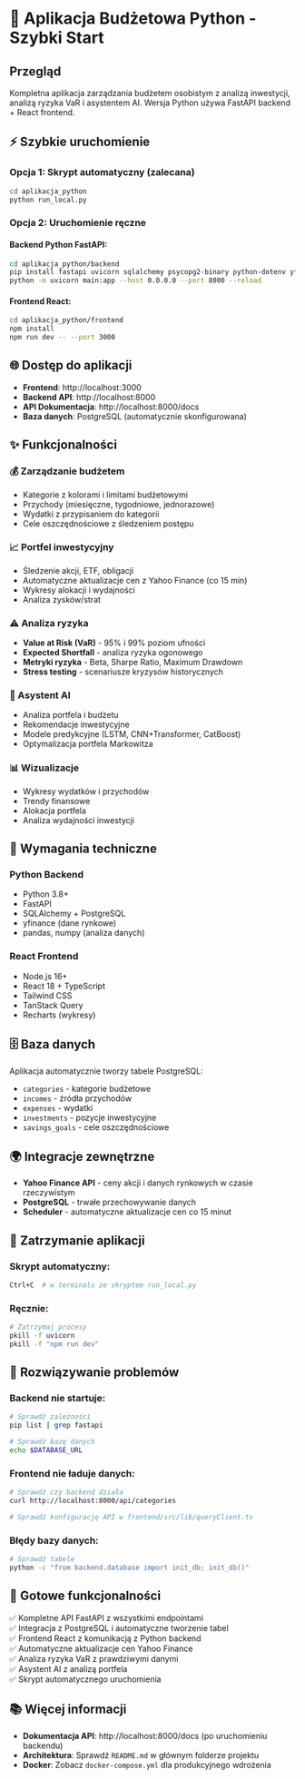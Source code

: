 # 🚀 Aplikacja Budżetowa Python - Szybki Start

## Przegląd

Kompletna aplikacja zarządzania budżetem osobistym z analizą inwestycji, analizą ryzyka VaR i asystentem AI. Wersja Python używa FastAPI backend + React frontend.

## ⚡ Szybkie uruchomienie

### Opcja 1: Skrypt automatyczny (zalecana)
```bash
cd aplikacja_python
python run_local.py
```

### Opcja 2: Uruchomienie ręczne

#### Backend Python FastAPI:
```bash
cd aplikacja_python/backend
pip install fastapi uvicorn sqlalchemy psycopg2-binary python-dotenv yfinance pandas numpy
python -m uvicorn main:app --host 0.0.0.0 --port 8000 --reload
```

#### Frontend React:
```bash
cd aplikacja_python/frontend
npm install
npm run dev -- --port 3000
```

## 🌐 Dostęp do aplikacji

- **Frontend**: http://localhost:3000
- **Backend API**: http://localhost:8000  
- **API Dokumentacja**: http://localhost:8000/docs
- **Baza danych**: PostgreSQL (automatycznie skonfigurowana)

## ✨ Funkcjonalności

### 💰 Zarządzanie budżetem
- Kategorie z kolorami i limitami budżetowymi
- Przychody (miesięczne, tygodniowe, jednorazowe)
- Wydatki z przypisaniem do kategorii
- Cele oszczędnościowe z śledzeniem postępu

### 📈 Portfel inwestycyjny  
- Śledzenie akcji, ETF, obligacji
- Automatyczne aktualizacje cen z Yahoo Finance (co 15 min)
- Wykresy alokacji i wydajności
- Analiza zysków/strat

### ⚠️ Analiza ryzyka
- **Value at Risk (VaR)** - 95% i 99% poziom ufności
- **Expected Shortfall** - analiza ryzyka ogonowego
- **Metryki ryzyka** - Beta, Sharpe Ratio, Maximum Drawdown
- **Stress testing** - scenariusze kryzysów historycznych

### 🤖 Asystent AI
- Analiza portfela i budżetu
- Rekomendacje inwestycyjne
- Modele predykcyjne (LSTM, CNN+Transformer, CatBoost)
- Optymalizacja portfela Markowitza

### 📊 Wizualizacje
- Wykresy wydatków i przychodów
- Trendy finansowe
- Alokacja portfela
- Analiza wydajności inwestycji

## 🔧 Wymagania techniczne

### Python Backend
- Python 3.8+
- FastAPI
- SQLAlchemy + PostgreSQL
- yfinance (dane rynkowe)
- pandas, numpy (analiza danych)

### React Frontend  
- Node.js 16+
- React 18 + TypeScript
- Tailwind CSS
- TanStack Query
- Recharts (wykresy)

## 🗄️ Baza danych

Aplikacja automatycznie tworzy tabele PostgreSQL:
- `categories` - kategorie budżetowe
- `incomes` - źródła przychodów
- `expenses` - wydatki
- `investments` - pozycje inwestycyjne
- `savings_goals` - cele oszczędnościowe

## 🌍 Integracje zewnętrzne

- **Yahoo Finance API** - ceny akcji i danych rynkowych w czasie rzeczywistym
- **PostgreSQL** - trwałe przechowywanie danych
- **Scheduler** - automatyczne aktualizacje cen co 15 minut

## 🛑 Zatrzymanie aplikacji

### Skrypt automatyczny:
```bash
Ctrl+C  # w terminalu ze skryptem run_local.py
```

### Ręcznie:
```bash
# Zatrzymaj procesy
pkill -f uvicorn
pkill -f "npm run dev"
```

## 📝 Rozwiązywanie problemów

### Backend nie startuje:
```bash
# Sprawdź zależności
pip list | grep fastapi

# Sprawdź bazę danych
echo $DATABASE_URL
```

### Frontend nie ładuje danych:
```bash
# Sprawdź czy backend działa
curl http://localhost:8000/api/categories

# Sprawdź konfigurację API w frontend/src/lib/queryClient.ts
```

### Błędy bazy danych:
```bash
# Sprawdź tabele
python -c "from backend.database import init_db; init_db()"
```

## 🎯 Gotowe funkcjonalności

✅ Kompletne API FastAPI z wszystkimi endpointami  
✅ Integracja z PostgreSQL i automatyczne tworzenie tabel  
✅ Frontend React z komunikacją z Python backend  
✅ Automatyczne aktualizacje cen Yahoo Finance  
✅ Analiza ryzyka VaR z prawdziwymi danymi  
✅ Asystent AI z analizą portfela  
✅ Skrypt automatycznego uruchomienia  

## 📚 Więcej informacji

- **Dokumentacja API**: http://localhost:8000/docs (po uruchomieniu backendu)
- **Architektura**: Sprawdź `README.md` w głównym folderze projektu
- **Docker**: Zobacz `docker-compose.yml` dla produkcyjnego wdrożenia